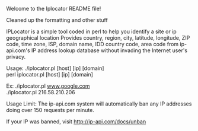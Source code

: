 Welcome to the Iplocator README file!

Cleaned up the formatting and other stuff

IPLocator is a simple tool coded in perl to help you identify a site or ip geographical location 
Provides country, region, city, latitude, longitude, ZIP code, time zone, ISP, domain name, IDD country code, area code from ip-api.com's IP address lookup database without invading the Internet user's privacy. 

Usage: ./iplocator.pl [host] [ip] [domain]    
       perl iplocator.pl [host] [ip] [domain]
       
  Ex:  ./iplocator.pl  www.google.com    
       ./iplocator.pl  216.58.210.206
       
 Usage Limit: The ip-api.com system will automatically ban any IP addresses doing over 150 requests per minute.
 
 If your IP was banned, visit http://ip-api.com/docs/unban
